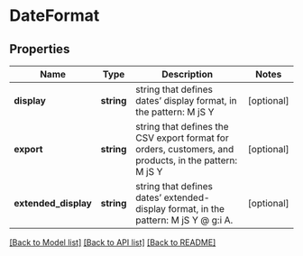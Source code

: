 # DateFormat

## Properties
Name | Type | Description | Notes
------------ | ------------- | ------------- | -------------
**display** | **string** | string that defines dates’ display format, in the pattern: M jS Y | [optional] 
**export** | **string** | string that defines the CSV export format for orders, customers, and products, in the pattern: M jS Y | [optional] 
**extended_display** | **string** | string that defines dates’ extended-display format, in the pattern: M jS Y @ g:i A. | [optional] 

[[Back to Model list]](../../README.md#documentation-for-models) [[Back to API list]](../../README.md#documentation-for-api-endpoints) [[Back to README]](../../README.md)

